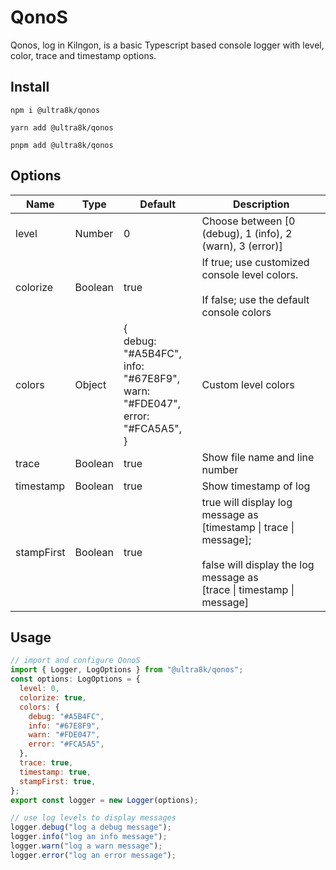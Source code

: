 # QonoS

Qonos, log in Kilngon, is a basic Typescript based console logger with level, color, trace and timestamp options.

## Install

`npm i @ultra8k/qonos`

`yarn add @ultra8k/qonos`

`pnpm add @ultra8k/qonos`

## Options

| Name       | Type    | Default                                                                                      | Description                                                                                                                                                            |
| ---------- | ------- | -------------------------------------------------------------------------------------------- | ---------------------------------------------------------------------------------------------------------------------------------------------------------------------- |
| level      | Number  | 0                                                                                            | Choose between [0 (debug), 1 (info), 2 (warn), 3 (error)]                                                                                                              |
| colorize   | Boolean | true                                                                                         | If true; use customized console level colors.<br><br>If false; use the default console colors                                                                          |
| colors     | Object  | {<br> debug: "#A5B4FC",<br> info: "#67E8F9",<br> warn: "#FDE047",<br> error: "#FCA5A5",<br>} | Custom level colors                                                                                                                                                    |
| trace      | Boolean | true                                                                                         | Show file name and line number                                                                                                                                         |
| timestamp  | Boolean | true                                                                                         | Show timestamp of log                                                                                                                                                  |
| stampFirst | Boolean | true                                                                                         | true will display log message as<br> [timestamp &#124; trace &#124; message];<br><br>false will display the log message as<br> [trace &#124; timestamp &#124; message] |

## Usage

```javascript
// import and configure QonoS
import { Logger, LogOptions } from "@ultra8k/qonos";
const options: LogOptions = {
  level: 0,
  colorize: true,
  colors: {
    debug: "#A5B4FC",
    info: "#67E8F9",
    warn: "#FDE047",
    error: "#FCA5A5",
  },
  trace: true,
  timestamp: true,
  stampFirst: true,
};
export const logger = new Logger(options);

// use log levels to display messages
logger.debug("log a debug message");
logger.info("log an info message");
logger.warn("log a warn message");
logger.error("log an error message");
```
